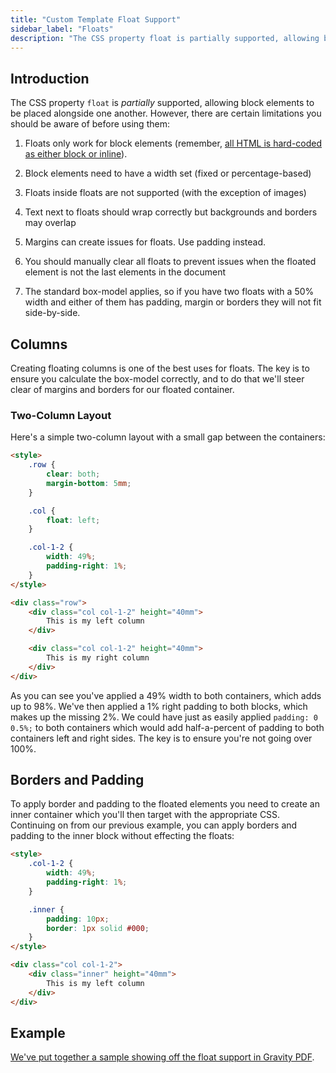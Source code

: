 ```yaml
---
title: "Custom Template Float Support"
sidebar_label: "Floats"
description: "The CSS property float is partially supported, allowing block elements to be placed alongside one another. There's certain limitations to note."
---
```


## Introduction 

The CSS property `float` is *partially* supported, allowing block elements to be placed alongside one another. However, there are certain limitations you should be aware of before using them:

1.  Floats only work for block elements (remember, [all HTML is hard-coded as either block or inline](developer-supported-html-and-css.md#html-support)).

2.  Block elements need to have a width set (fixed or percentage-based)

3.  Floats inside floats are not supported (with the exception of images)

4.  Text next to floats should wrap correctly but backgrounds and borders may overlap

5.  Margins can create issues for floats. Use padding instead.

6.  You should manually clear all floats to prevent issues when the floated element is not the last elements in the document

7.  The standard box-model applies, so if you have two floats with a 50% width and either of them has padding, margin or borders they will not fit side-by-side.

## Columns 

Creating floating columns is one of the best uses for floats. The key is to ensure you calculate the box-model correctly, and to do that we'll steer clear of margins and borders for our floated container.

### Two-Column Layout 

Here's a simple two-column layout with a small gap between the containers:

```html
<style>
    .row {
        clear: both;
        margin-bottom: 5mm;
    }

    .col {
        float: left;
    }

    .col-1-2 {
        width: 49%;
        padding-right: 1%;
    }
</style>

<div class="row">
    <div class="col col-1-2" height="40mm">
        This is my left column
    </div>

    <div class="col col-1-2" height="40mm">
        This is my right column
    </div>
</div>
```

As you can see you've applied a 49% width to both containers, which adds up to 98%. We've then applied a 1% right padding to both blocks, which makes up the missing 2%. We could have just as easily applied `padding: 0 0.5%;` to both containers which would add half-a-percent of padding to both containers left and right sides. The key is to ensure you're not going over 100%.

## Borders and Padding 

To apply border and padding to the floated elements you need to create an inner container which you'll then target with the appropriate CSS. Continuing on from our previous example, you can apply borders and padding to the inner block without effecting the floats:

```html
<style>
    .col-1-2 {
        width: 49%;
        padding-right: 1%;
    }

    .inner {
        padding: 10px;
        border: 1px solid #000;
    }
</style>

<div class="col col-1-2">
    <div class="inner" height="40mm">
        This is my left column
    </div>
</div>
```

## Example 

[We've put together a sample showing off the float support in Gravity PDF](https://gist.github.com/jakejackson1/6308db75277e54db47d9).
